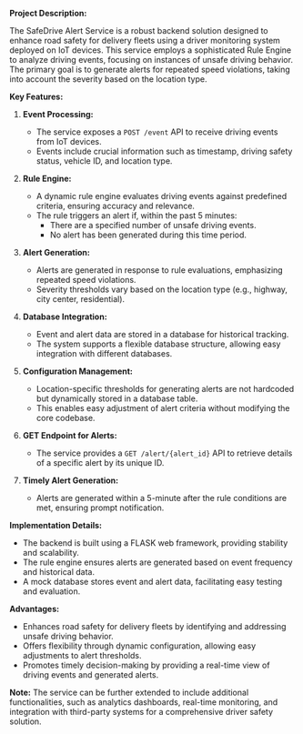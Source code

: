 **Project Description:**

The SafeDrive Alert Service is a robust backend solution designed to enhance road safety for delivery fleets using a driver monitoring system deployed on IoT devices. This service employs a sophisticated Rule Engine to analyze driving events, focusing on instances of unsafe driving behavior. The primary goal is to generate alerts for repeated speed violations, taking into account the severity based on the location type.

**Key Features:**

1. **Event Processing:**
   - The service exposes a `POST /event` API to receive driving events from IoT devices.
   - Events include crucial information such as timestamp, driving safety status, vehicle ID, and location type.

2. **Rule Engine:**
   - A dynamic rule engine evaluates driving events against predefined criteria, ensuring accuracy and relevance.
   - The rule triggers an alert if, within the past 5 minutes:
      - There are a specified number of unsafe driving events.
      - No alert has been generated during this time period.

3. **Alert Generation:**
   - Alerts are generated in response to rule evaluations, emphasizing repeated speed violations.
   - Severity thresholds vary based on the location type (e.g., highway, city center, residential).

4. **Database Integration:**
   - Event and alert data are stored in a database for historical tracking.
   - The system supports a flexible database structure, allowing easy integration with different databases.

5. **Configuration Management:**
   - Location-specific thresholds for generating alerts are not hardcoded but dynamically stored in a database table.
   - This enables easy adjustment of alert criteria without modifying the core codebase.

6. **GET Endpoint for Alerts:**
   - The service provides a `GET /alert/{alert_id}` API to retrieve details of a specific alert by its unique ID.

7. **Timely Alert Generation:**
   - Alerts are generated within a 5-minute after the rule conditions are met, ensuring prompt notification.

**Implementation Details:**

- The backend is built using a FLASK web framework, providing stability and scalability.
- The rule engine ensures alerts are generated based on event frequency and historical data.
- A mock database stores event and alert data, facilitating easy testing and evaluation.

**Advantages:**

- Enhances road safety for delivery fleets by identifying and addressing unsafe driving behavior.
- Offers flexibility through dynamic configuration, allowing easy adjustments to alert thresholds.
- Promotes timely decision-making by providing a real-time view of driving events and generated alerts.

**Note:** The service can be further extended to include additional functionalities, such as analytics dashboards, real-time monitoring, and integration with third-party systems for a comprehensive driver safety solution.
